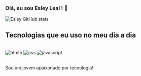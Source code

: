 
### Olá, eu sou Esley Leal ! 🤚

![Esley GitHub stats](https://github-readme-stats.vercel.app/api?username=EsleyLeal&show_icons=true&theme=onedark)


## Tecnologias que eu uso no meu dia a dia

<div style="display: inline_block"><br/>
<img alig="center" alt="html5" src="https://img.shields.io/badge/HTML5-E34F26?style=for-the-badge&logo=html5&logoColor=white"/>
<img alig="center" alt="css" src="https://img.shields.io/badge/CSS3-1572B6?style=for-the-badge&logo=css3&logoColor=white"/>
<img alig="center" alt="javascript" src="https://img.shields.io/badge/JavaScript-323330?style=for-the-badge&logo=javascript&logoColor=F7DF1E"/>
</div><br/>

Sou um jovem apaixonado por tecnologia!




